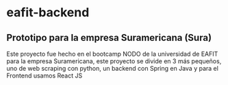 # eafit-backend
## Prototipo para la empresa Suramericana (Sura)

Este proyecto fue hecho en el bootcamp NODO de la universidad de EAFIT para la empresa Suramericana,
este proyecto se divide en 3 más pequeños, uno de web scraping con  python, un backend con Spring en Java y para el Frontend usamos React JS
